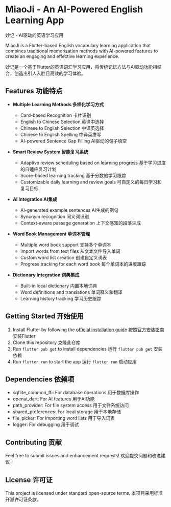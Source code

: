 # MiaoJi - An AI-Powered English Learning App

妙记 - AI驱动的英语学习应用

MiaoJi is a Flutter-based English vocabulary learning application that combines traditional memorization methods with AI-powered features to create an engaging and effective learning experience.

妙记是一个基于Flutter的英语词汇学习应用，将传统记忆方法与AI驱动功能相结合，创造出引人入胜且高效的学习体验。

## Features 功能特点

- **Multiple Learning Methods 多样化学习方式**
  - Card-based Recognition 卡片识别
  - English to Chinese Selection 英译中选择
  - Chinese to English Selection 中译英选择
  - Chinese to English Spelling 中译英拼写
  - AI-powered Sentence Gap Filling AI驱动的句子填空

- **Smart Review System 智能复习系统**
  - Adaptive review scheduling based on learning progress 基于学习进度的自适应复习计划
  - Score-based learning tracking 基于分数的学习跟踪
  - Customizable daily learning and review goals 可自定义的每日学习和复习目标

- **AI Integration AI集成**
  - AI-generated example sentences AI生成的例句
  - Synonym recognition 同义词识别
  - Context-aware passage generation 上下文感知的段落生成

- **Word Book Management 单词本管理**
  - Multiple word book support 支持多个单词本
  - Import words from text files 从文本文件导入单词
  - Custom word list creation 创建自定义词表
  - Progress tracking for each word book 每个单词本的进度跟踪

- **Dictionary Integration 词典集成**
  - Built-in local dictionary 内置本地词典
  - Word definitions and translations 单词释义和翻译
  - Learning history tracking 学习历史跟踪

## Getting Started 开始使用

1. Install Flutter by following the [official installation guide](https://docs.flutter.dev/get-started/install)
   按照[官方安装指南](https://docs.flutter.dev/get-started/install)安装Flutter
2. Clone this repository
   克隆此仓库
3. Run `flutter pub get` to install dependencies
   运行 `flutter pub get` 安装依赖
4. Run `flutter run` to start the app
   运行 `flutter run` 启动应用

## Dependencies 依赖项

- sqflite_common_ffi: For database operations 用于数据库操作
- openai_dart: For AI features 用于AI功能
- path_provider: For file system access 用于文件系统访问
- shared_preferences: For local storage 用于本地存储
- file_picker: For importing word lists 用于导入词表
- logger: For debugging 用于调试

## Contributing 贡献

Feel free to submit issues and enhancement requests!
欢迎提交问题和改进建议！

## License 许可证

This project is licensed under standard open-source terms.
本项目采用标准开源许可证条款。
